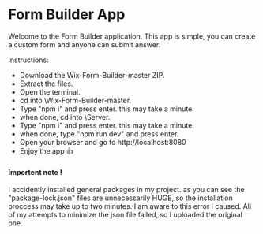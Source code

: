 # Form Builder App

Welcome to the Form Builder application. This app is simple, you can create a custom form and anyone can submit answer.

Instructions:
- Download the Wix-Form-Builder-master ZIP.
- Extract the files.
- Open the terminal.
- cd into \Wix-Form-Builder-master.
- Type "npm i" and press enter. this may take a minute.
- when done, cd into \Server.
- Type "npm i" and press enter. this may take a minute.
- when done, type "npm run dev" and press enter.
- Open your browser and go to http://localhost:8080
- Enjoy the app :+1:


#### Importent note ! ####
I accidently installed general packages in my project. as you can see the "package-lock.json" files are unnecessarily HUGE,
so the installation proccess may take up to two minutes.
I am aware to this error I caused.
All of my attempts to minimize the json file failed, so I uploaded the original one.


